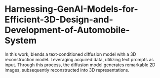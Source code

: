 # Harnessing-GenAI-Models-for-Efficient-3D-Design-and-Development-of-Automobile-System
In this work, blends a text-conditioned diffusion model with a 3D reconstruction model. Leveraging acquired data, utilizing text prompts as input. Through this process, the diffusion model generates remarkable 2D images, subsequently reconstructed into 3D representations.
